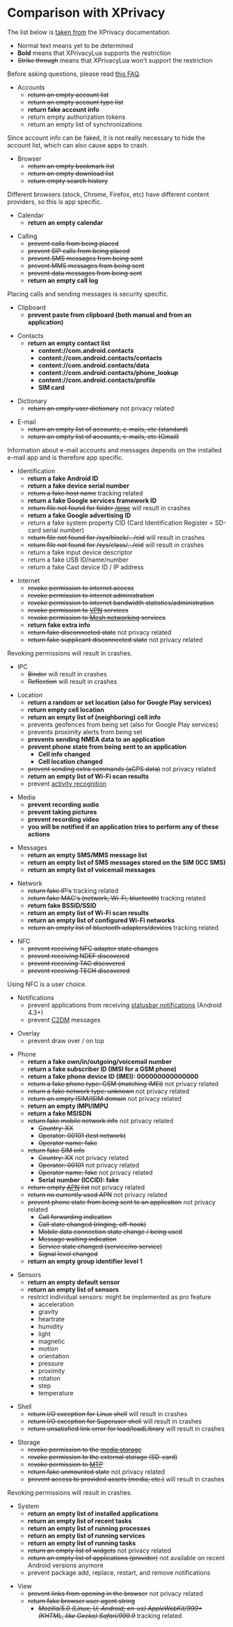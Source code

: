 Comparison with XPrivacy
========================

The list below is [taken from](https://github.com/M66B/XPrivacy#restrictions) the XPrivacy documentation.

* Normal text means yet to be determined
* **Bold** means that XPrivacyLua supports the restriction
* ~~Strike through~~ means that XPrivacyLua won't support the restriction

Before asking questions, please read [this FAQ](https://github.com/M66B/XPrivacyLua/blob/master/FAQ.md#FAQ4).

<a name="accounts"></a>
* Accounts
	* ~~return an empty account list~~
	* ~~return an empty account type list~~
	* **return fake account info**
	* return empty authorization tokens
	* return an empty list of synchronizations

Since account info can be faked, it is not really necessary to hide the account list, which can also cause apps to crash.

<a name="browser"></a>
* Browser
	* ~~return an empty bookmark list~~
	* ~~return an empty download list~~
	* ~~return empty search history~~

Different browsers (stock, Chrome, Firefox, etc) have different content providers, so this is app specific.

<a name="calendar"></a>
* Calendar
	* **return an empty calendar**

<a name="calling"></a>
* Calling
	* ~~prevent calls from being placed~~
	* ~~prevent SIP calls from being placed~~
	* ~~prevent SMS messages from being sent~~
	* ~~prevent MMS messages from being sent~~
	* ~~prevent data messages from being sent~~
	* **return an empty call log**

Placing calls and sending messages is security specific.

<a name="clipboard"></a>
* Clipboard
	* **prevent paste from clipboard (both manual and from an application)**

<a name="contacts"></a>
* Contacts
	* **return an empty contact list**
		* **content://com.android.contacts**
		* **content://com.android.contacts/contacts**
		* **content://com.android.contacts/data**
		* **content://com.android.contacts/phone_lookup**
		* **content://com.android.contacts/profile**
		* **SIM card**

<a name="dictionary"></a>
* Dictionary
	* ~~return an empty user dictionary~~ not privacy related

<a name="email"></a>
* E-mail
	* ~~return an empty list of accounts, e-mails, etc (standard)~~
	* ~~return an empty list of accounts, e-mails, etc (Gmail)~~

Information about e-mail accounts and messages depends on the installed e-mail app and is therefore app specific.

<a name="identification"></a>
* Identification
	* **return a fake Android ID**
	* **return a fake device serial number**
	* ~~return a fake host name~~ tracking related
	* **return a fake Google services framework ID**
	* ~~return file not found for folder [/proc](http://linux.die.net/man/5/proc)~~ will result in crashes
	* **return a fake Google advertising ID**
	* return a fake system property CID (Card Identification Register = SD-card serial number)
	* ~~return file not found for /sys/block/.../cid~~ will result in crashes
	* ~~return file not found for /sys/class/.../cid~~ will result in crashes
	* return a fake input device descriptor
	* return a fake USB ID/name/number
	* return a fake Cast device ID / IP address

<a name="internet"></a>
* Internet
	* ~~revoke permission to internet access~~
	* ~~revoke permission to internet administration~~
	* ~~revoke permission to internet bandwidth statistics/administration~~
	* ~~revoke permission to [VPN](http://en.wikipedia.org/wiki/Vpn) services~~
	* ~~revoke permission to [Mesh networking](http://en.wikipedia.org/wiki/Mesh_networking) services~~
	* **return fake extra info**
	* ~~return fake disconnected state~~ not privacy related
	* ~~return fake supplicant disconnected state~~ not privacy related

Revoking permissions will result in crashes.

<a name="IPC"></a>
* IPC
	* ~~Binder~~ will result in crashes
	* ~~Reflection~~ will result in crashes

<a name="location"></a>
* Location
	* **return a random or set location (also for Google Play services)**
	* **return empty cell location**
	* **return an empty list of (neighboring) cell info**
	* prevents geofences from being set (also for Google Play services)
	* prevents proximity alerts from being set
	* **prevents sending NMEA data to an application**
	* **prevent phone state from being sent to an application**
		* **Cell info changed**
		* **Cell location changed**
	* ~~prevent sending extra commands (aGPS data)~~ not privacy related
	* **return an empty list of Wi-Fi scan results**
	* prevent [activity recognition](http://developer.android.com/training/location/activity-recognition.html)

<a name="media"></a>
* Media
	* **prevent recording audio**
	* **prevent taking pictures**
	* **prevent recording video**
	* **you will be notified if an application tries to perform any of these actions**

<a name="messages"></a>
* Messages
	* **return an empty SMS/MMS message list**
	* **return an empty list of SMS messages stored on the SIM (ICC SMS)**
	* **return an empty list of voicemail messages**

<a name="network"></a>
* Network
	* ~~return fake IP's~~ tracking related
	* ~~return fake MAC's (network, Wi-Fi, bluetooth)~~ tracking related
	* **return fake BSSID/SSID**
	* **return an empty list of Wi-Fi scan results**
	* **return an empty list of configured Wi-Fi networks**
	* ~~return an empty list of bluetooth adapters/devices~~ tracking related

<a name="nfc"></a>
* NFC
	* ~~prevent receiving NFC adapter state changes~~
	* ~~prevent receiving NDEF discovered~~
	* ~~prevent receiving TAG discovered~~
	* ~~prevent receiving TECH discovered~~

Using NFC is a user choice.

<a name="notifications"></a>
* Notifications
	* prevent applications from receiving [statusbar notifications](https://developer.android.com/reference/android/service/notification/NotificationListenerService.html) (Android 4.3+)
	* prevent [C2DM](https://developers.google.com/android/c2dm/) messages

<a name="overlay"></a>
* Overlay
	* prevent draw over / on top

<a name="phone"></a>
* Phone
	* **return a fake own/in/outgoing/voicemail number**
	* **return a fake subscriber ID (IMSI for a GSM phone)**
	* **return a fake phone device ID (IMEI): 000000000000000**
	* ~~return a fake phone type: GSM (matching IMEI)~~ not privacy related
	* ~~return a fake network type: unknown~~ not privacy related
	* ~~return an empty ISIM/ISIM domain~~ not privacy related
	* **return an empty IMPI/IMPU**
	* **return a fake MSISDN**
	* ~~return fake mobile network info~~ not privacy related
		* ~~Country: XX~~
		* ~~Operator: 00101 (test network)~~
		* ~~Operator name: fake~~
	* ~~return fake SIM info~~
		* ~~Country: XX~~ not privacy related
		* ~~Operator: 00101~~ not privacy related
		* ~~Operator name: fake~~ not privacy related
		* **Serial number (ICCID): fake**
	* ~~return empty [APN](http://en.wikipedia.org/wiki/Access_Point_Name) list~~ not privacy related
	* ~~return no currently used APN~~ not privacy related
	* ~~prevent phone state from being sent to an application~~ not privacy related
		* ~~Call forwarding indication~~
		* ~~Call state changed (ringing, off-hook)~~
		* ~~Mobile data connection state change / being used~~
		* ~~Message waiting indication~~
		* ~~Service state changed (service/no service)~~
		* ~~Signal level changed~~
	* **return an empty group identifier level 1**

<a name="sensors"></a>
* Sensors
	* **return an empty default sensor**
	* **return an empty list of sensors**
	* restrict individual sensors: might be implemented as pro feature
		* acceleration
		* gravity
		* heartrate
		* humidity
		* light
		* magnetic
		* motion
		* orientation
		* pressure
		* proximity
		* rotation
		* step
		* temperature

<a name="shell"></a>
* Shell
	* ~~return I/O exception for Linux shell~~ will result in crashes
	* ~~return I/O exception for Superuser shell~~ will result in crashes
	* ~~return unsatisfied link error for load/loadLibrary~~ will result in crashes

<a name="storage"></a>
* Storage
	* ~~revoke permission to the [media storage](http://www.doubleencore.com/2014/03/android-external-storage/)~~
	* ~~revoke permission to the external storage (SD-card)~~
	* ~~revoke permission to [MTP](http://en.wikipedia.org/wiki/Media_Transfer_Protocol)~~
	* ~~return fake unmounted state~~ not privacy related
	* ~~prevent access to provided assets (media, etc.)~~ will result in crashes

Revoking permissions will result in crashes.
	
<a name="system"></a>
* System
	* **return an empty list of installed applications**
	* **return an empty list of recent tasks**
	* **return an empty list of running processes**
	* **return an empty list of running services**
	* **return an empty list of running tasks**
	* ~~return an empty list of widgets~~ not privacy related
	* ~~return an empty list of applications (provider)~~ not available on recent Android versions anymore
	* prevent package add, replace, restart, and remove notifications

<a name="view"></a>
* View
	* ~~prevent links from opening in the browser~~ not privacy related
	* ~~return fake browser user agent string~~
		* ~~*Mozilla/5.0 (Linux; U; Android; en-us) AppleWebKit/999+ (KHTML, like Gecko) Safari/999.9*~~ tracking related

